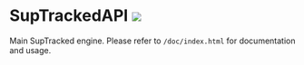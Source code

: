 # SupTrackedAPI ![](https://travis-ci.org/jkingsman/SupTrackedAPI.svg?branch=master)

Main SupTracked engine. Please refer to `/doc/index.html` for documentation and usage.

